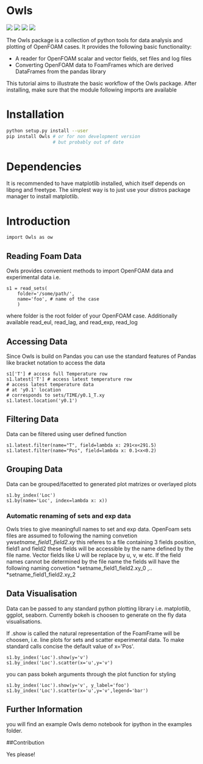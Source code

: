# Owls

![](https://badge.fury.io/py/owls.svg)
![](https://badge.fury.io/gh/greole%2Fowls.svg)
![](https://pypip.in/py_versions/owls/badge.svg)
![](https://travis-ci.org/greole/owls.svg?branch=master)

The Owls package is a collection of python tools for data analysis and 
plotting of OpenFOAM cases. It provides the following basic functionality: 

- A reader for OpenFOAM scalar and vector fields, set files and log files
- Converting OpenFOAM data to FoamFrames which are derived DataFrames from the pandas library

This tutorial aims to illustrate the basic workflow of the Owls package.
After installing, make sure that the module following imports are available

# Installation

~~~~.bash
python setup.py install --user
pip install Owls # or for non development version
                 # but probably out of date   
~~~~

# Dependencies
It is recommended to have matplotlib installed, which itself depends on libpng and freetype.
The simplest way is to just use your distros package manager to install matplotlib.

# Introduction
~~~~~~~~~~~~~~~~~~~~~~~~~~~~~~~~~~~~~~~~~ {.python .numberLines}
import Owls as ow
~~~~~~~~~~~~~~~~~~~~~~~~~~~~~~~~~~~~~~~~~

## Reading Foam Data
Owls provides convenient methods to import OpenFOAM data and experimental data i.e. 

~~~~.python
s1 = read_sets(
    folder='/some/path/', 
    name='foo', # name of the case 
    )
~~~~
where folder is the root folder of your OpenFOAM case. Additionally available read_eul, read_lag, and read_exp, read_log

## Accessing Data
Since Owls is build on Pandas you can use the standard features of Pandas like bracket notation to access the data

~~~~.python
s1['T'] # access full Temperature row
s1.latest['T'] # access latest temperature row
# access latest temperature data
# at 'y0.1' location
# corresponds to sets/TIME/y0.1_T.xy
s1.latest.location('y0.1') 
~~~~

## Filtering Data
Data can be filtered using user defined function
~~~~.python
s1.latest.filter(name="T", field=lambda x: 291<x<291.5)
s1.latest.filter(name="Pos", field=lambda x: 0.1<x<0.2)
~~~~


## Grouping Data
Data can be grouped/facetted to generated plot matrizes or overlayed plots

~~~~.python
s1.by_index('Loc')
s1.by(name='Loc', index=lambda x: x))
~~~~

### Automatic renaming of sets and exp data
Owls tries to give meaningfull names to set and exp data. 
OpenFoam sets files are assumed to following the naming convetion
yw*setname_field1_field2.xy* this referes to a file containing 3 fields
position, field1 and field2 these fields will be accessible by the name 
defined by the file name. Vector fields like U will be replace by u, v, w etc.
If the field names cannot be determined by the file name the fields will have
the following naming convetion *setname_field1_field2.xy_0 ,.. *setname_field1_field2.xy_2

## Data Visualisation
Data can be passed to any standard python plotting library i.e. matplotlib, ggplot, seaborn.
Currently bokeh is choosen to generate on the fly data visualisations.

If .show is called the natural representation of the FoamFrame will be choosen, i.e. line plots for sets and scatter experimental data. To make standard calls concise the default value of x='Pos'.
~~~~.python
s1.by_index('Loc').show(y='v') 
s1.by_index('Loc').scatter(x='u',y='v') 
~~~~

you can pass bokeh arguments through the plot function for styling
~~~~.python
s1.by_index('Loc').show(y='v', y_label='foo') 
s1.by_index('Loc').scatter(x='u',y='v',legend='bar') 
~~~~

## Further Information
you will find an example Owls demo notebook for ipython in the examples folder.


##Contribution

Yes please!
